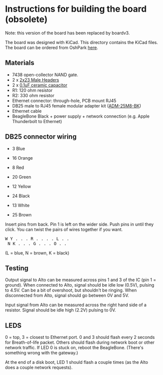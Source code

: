 # Instructions for building the board (obsolete)

Note: this version of the board has been replaced by boardv3.

The board was designed with KiCad. This directory contains the KiCad files.
The board can be ordered from OshPark [here](https://oshpark.com/shared_projects/5WJDIPzl).

## Materials

* 7438 open-collector NAND gate.
* 2 x [2x23 Male Headers](https://www.adafruit.com/product/2076)
* 2 x [0.1uF ceramic capacitor](https://www.adafruit.com/product/753)
* R1: 120 ohm resistor
* R2: 330 ohm resistor
* Ethernet connector: through-hole, PCB mount RJ45
* DB25 male to RJ45 female modular adapter kit ([ADM-25M8-BK](http://www.frys.com/product/1544923))
* Ethernet cable
* BeagleBone Black + power supply + network connection (e.g. Apple Thunderbolt to Ethernet)

## DB25 connector wiring
 * 3 Blue
 * 16 Orange

 * 8 Red
 * 20 Green

 * 12 Yellow
 * 24 Black

 * 13 White
 * 25 Brown

Insert pins from back. Pin 1 is left on the wider side. Push pins in until they click.
You can twist the pairs of wires together if you want.

<pre>
W Y . . . R . . . . L . .
 N K . . . G . . . O . .
</pre>
(L = blue, N = brown, K = black)



## Testing

Output signal to Alto can be measured across pins 1 and 3 of the IC (pin 1 = ground). When connected to Alto, signal should be idle low (0.5V), pulsing to 4.5V. Can be a bit of overshoot, but shouldn't be ringing.
When disconnected from Alto, signal should go between 0V and 5V.


Input signal from Alto can be measured across the right hand side of a resistor. Signal should be idle high (2.2V) pulsing to 0V.

## LEDS

0 = top, 3 = closest to Ethernet port.
0 and 3 should flash every 2 seconds for Breath-of-life packet.
Others should flash during network boot or other network traffic.
If LED 0 is stuck on, reboot the BeagleBone. (There's something wrong with the gateway.)

At the end of a disk boot, LED 1 should flash a couple times (as the Alto does a couple network requests).

